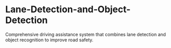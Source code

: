 # Lane-Detection-and-Object-Detection
Comprehensive driving assistance system that combines lane detection and object recognition to improve road safety. 
